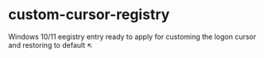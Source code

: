 # custom-cursor-registry
Windows 10/11 eegistry entry ready to apply for customing the logon cursor and restoring to default ↖

